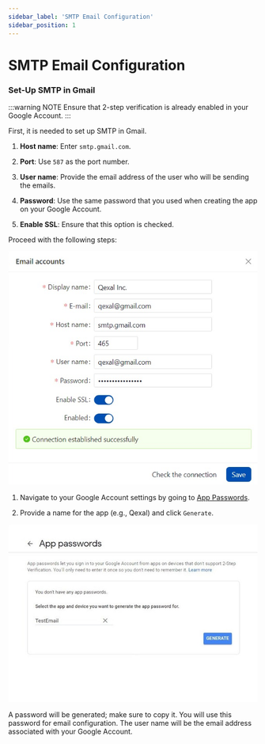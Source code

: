 ```yaml
---
sidebar_label: 'SMTP Email Configuration'
sidebar_position: 1
---
```


# SMTP Email Configuration

### Set-Up SMTP in Gmail

:::warning NOTE
Ensure that 2-step verification is already enabled in your Google Account.
:::

First, it is needed to set up SMTP in Gmail.

1. **Host name**: Enter `smtp.gmail.com`.

2. **Port**: Use `587` as the port number.

3. **User name**: Provide the email address of the user who will be sending the emails.

4. **Password**: Use the same password that you used when creating the app on your Google Account.

5. **Enable SSL**: Ensure that this option is checked.

Proceed with the following steps:

![Gmail SMTP config](./img/smtp_gmail_1700928065.png)

1. Navigate to your Google Account settings by going to [App Passwords](https://myaccount.google.com/apppasswords).

2. Provide a name for the app (e.g., Qexal) and click `Generate`.

![App Passwords](./img/smtp_gmail_1700928147.jpg)

A password will be generated; make sure to copy it. You will use this password for email configuration. The user name will be the email address associated with your Google Account.
